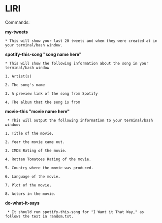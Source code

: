 # LIRI

Commands: 

**my-tweets**

    * This will show your last 20 tweets and when they were created at in your terminal/bash window.
    
**spotify-this-song "song name here"**

    * This will show the following information about the song in your terminal/bash window
    
	1. Artist(s)
	
	2. The song's name
	
	3. A preview link of the song from Spotify
	
	4. The album that the song is from
	
		 
**movie-this "movie name here"** 

     * This will output the following information to your terminal/bash window:
     
	1. Title of the movie.
	
	2. Year the movie came out.
	
	3. IMDB Rating of the movie.
	
	4. Rotten Tomatoes Rating of the movie.
	
	5. Country where the movie was produced.
	
	6. Language of the movie.
	
	7. Plot of the movie.
	
	8. Actors in the movie.
	
	   
**do-what-it-says**

     * It should run spotify-this-song for "I Want it That Way," as follows the text in random.txt.
